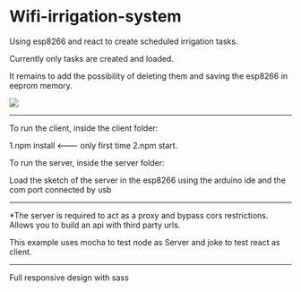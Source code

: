 # Wifi-irrigation-system


Using esp8266 and react to create scheduled irrigation tasks.

Currently only tasks are created and loaded.

It remains to add the possibility of deleting them and saving the esp8266 in eeprom memory.

<div classname="center">
<img src="https://camo.githubusercontent.com/37d5b283622606fb7fcee3d6767f9128871c6c2b44121b7abe308d85e443e917/68747470733a2f2f692e6962622e636f2f356b4d524467672f706c616e74612e706e67" >
</div>



--------

To run the client, inside the client folder: 

1.npm install   <--- only first time
2.npm start.

To run the server, inside the server folder: 

Load the sketch of the server in the esp8266 using the arduino ide and the com port connected by usb

--------

*The server is required to act as a proxy and bypass cors restrictions.
 Allows you to build an api with third party urls.


This example uses mocha to test node as Server  and joke to test react as client.

--------

Full responsive design with sass
